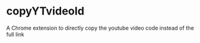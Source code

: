 # copyYTvideoId
A Chrome extension to directly copy the youtube video code instead of the full link
